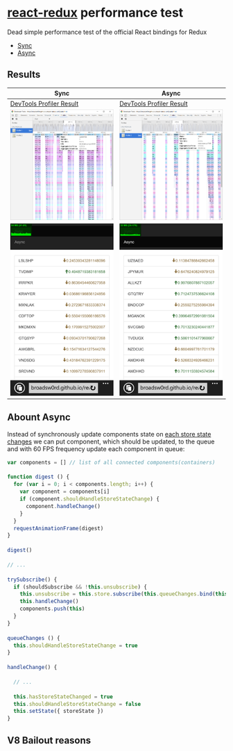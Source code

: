 # [react-redux](https://github.com/reactjs/react-redux) performance test
Dead simple performance test of the official React bindings for Redux

- [Sync](http://broadsw0rd.github.io/react-redux-perf/sync.html)
- [Async](http://broadsw0rd.github.io/react-redux-perf/async.html)

## Results

Sync | Async
--------| -----------
[DevTools Profiler Result](https://raw.githubusercontent.com/broadsw0rd/react-redux-perf/master/perf-results/sync-profiler.cpuprofile) | [DevTools Profiler Result](https://raw.githubusercontent.com/broadsw0rd/react-redux-perf/master/perf-results/async-profiler.cpuprofile)
![](https://raw.githubusercontent.com/broadsw0rd/react-redux-perf/master/perf-results/sync-chart.png) | ![](https://raw.githubusercontent.com/broadsw0rd/react-redux-perf/master/perf-results/async-chart.png) 
![](https://raw.githubusercontent.com/broadsw0rd/react-redux-perf/master/perf-results/sync-mobile-1.png) | ![](https://raw.githubusercontent.com/broadsw0rd/react-redux-perf/master/perf-results/async-mobile-1.png)

## Abount Async

Instead of synchronously update components state on [each store state changes](https://github.com/reactjs/react-redux/blob/master/src/components/connect.js#L199) we can put component, which should be updated, to the queue and with 60 FPS frequency update each component in queue:

```js 
var components = [] // list of all connected components(containers)

function digest () {
  for (var i = 0; i < components.length; i++) {
    var component = components[i]
    if (component.shouldHandleStoreStateChange) {
      component.handleChange()
    }
  }
  requestAnimationFrame(digest)
}

digest()

// ...

trySubscribe() {
  if (shouldSubscribe && !this.unsubscribe) {
    this.unsubscribe = this.store.subscribe(this.queueChanges.bind(this))
    this.handleChange()
    components.push(this)
  }
}

queueChanges () {
  this.shouldHandleStoreStateChange = true
}

handleChange() {

  // ...
  
  this.hasStoreStateChanged = true
  this.shouldHandleStoreStateChange = false
  this.setState({ storeState })
}

```

## V8 Bailout reasons
